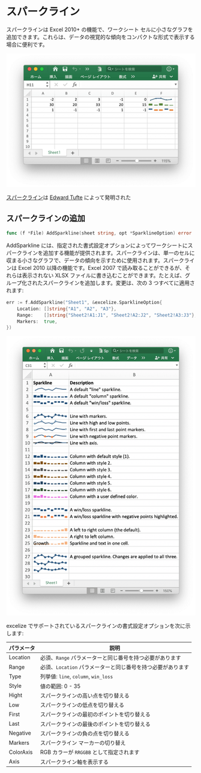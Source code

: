 # スパークライン

スパークラインは Excel 2010+ の機能で、ワークシート セルに小さなグラフを追加できます。これらは、データの視覚的な傾向をコンパクトな形式で表示する場合に便利です。

<p align="center"><img width="612" src="./images/sparkline_01.png" alt="create sparkline with excelize using Go"></p>

[スパークライン](https://en.wikipedia.org/wiki/Sparklines)は [Edward Tufte](https://en.wikipedia.org/wiki/Edward_Tufte) によって発明された

## スパークラインの追加

```go
func (f *File) AddSparkline(sheet string, opt *SparklineOption) error
```

AddSparkline には、指定された書式設定オプションによってワークシートにスパークラインを追加する機能が提供されます。スパークラインは、単一のセルに収まる小さなグラフで、データの傾向を示すために使用されます。スパークラインは Excel 2010 以降の機能です。Excel 2007 で読み取ることができるが、それらは表示されない XLSX ファイルに書き込むことができます。たとえば、グループ化されたスパークラインを追加します。変更は、次の 3 つすべてに適用されます:

```go
err := f.AddSparkline("Sheet1", &excelize.SparklineOption{
    Location: []string{"A1", "A2", "A3"},
    Range:    []string{"Sheet2!A1:J1", "Sheet2!A2:J2", "Sheet2!A3:J3"},
    Markers:  true,
})
```

<p align="center"><img width="651" src="./images/sparkline_02.png" alt="create sparkline with excelize using Go"></p>

excelize でサポートされているスパークラインの書式設定オプションを次に示します:

パラメータ | 説明
---|---
Location  | 必須、`Range` パラメーターと同じ番号を持つ必要があります
Range     | 必須、`Location` パラメーターと同じ番号を持つ必要があります
Type      | 列挙値: `line`, `column`, `win_loss`
Style     | 値の範囲: 0 - 35
Hight     | スパークラインの高い点を切り替える
Low       | スパークラインの低点を切り替える
First     | スパークラインの最初のポイントを切り替える
Last      | スパークラインの最後のポイントを切り替える
Negative  | スパークラインの負の点を切り替える
Markers   | スパークライン マーカーの切り替え
ColorAxis | RGB カラーが `RRGGBB` として指定されます
Axis      | スパークライン軸を表示する
